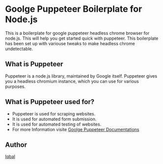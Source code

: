 # Goolge Puppeteer Boilerplate for Node.js
This is a boilerplate for google puppeteer headless chrome browser for node.js. This will help you get started quick with puppeteer. This boilerplate has been set up with variouse tweaks to make headless chrome undetectable.

## What is Puppeteer
Puppeteer is a node.js library, maintained by Google itself. Puppeteer gives you a headless chromium instance, which you can use for various purposes.

## What is Puppeteer used for?
- Puppeteer is used for scraping websites.
- It is used for automated form submission.
- It is used for automated testing of websites.
- For more Information visite [Goolge Puppeteer Documentations](https://developers.google.com/web/tools/puppeteer/)

## Author
[Iqbal](https://github.com/asifmai)

